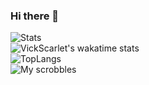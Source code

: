 ### Hi there 👋
![Stats](https://github-readme-stats.vercel.app/api?username=vickscarlet&show_icons=true&theme=ocean_dark)  
![VickScarlet's wakatime stats](https://github-readme-stats.vercel.app/api/wakatime?username=vickscarlet&layout=compact&show_icons=true&theme=ocean_dark)  
![TopLangs](https://github-readme-stats.vercel.app/api/top-langs?username=vickscarlet&layout=compact&show_icons=true&theme=ocean_dark)  
![My scrobbles](https://lastfm-recently-played.vercel.app/api?user=vick_scarlet&width=495)  
